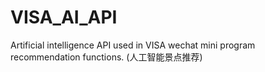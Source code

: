 # VISA_AI_API
Artificial intelligence API used in VISA wechat mini program recommendation functions. (人工智能景点推荐)
